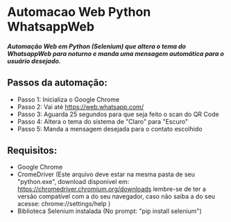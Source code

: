 # Automacao Web Python WhatsappWeb
##### Automação Web em Python (Selenium) que altera o tema do WhatsappWeb para noturno e manda uma mensagem automática para o usuário desejado.

## Passos da automação: 

- Passo 1: Inicializa o Google Chrome 
- Passo 2: Vai até https://web.whatsapp.com/
- Passo 3: Aguarda 25 segundos para que seja feito o scan do QR Code
- Passo 4: Altera o tema do sistema de "Claro" para "Escuro"
- Passo 5: Manda a mensagem desejada para o contato escolhido

## Requisitos:
- Google Chrome
- CromeDriver (Este arquivo deve estar na mesma pasta de seu "python.exe", download disponivel em: https://chromedriver.chromium.org/downloads lembre-se de ter a versão compatível com a do seu navegador, caso não saiba a do seu acesse: chrome://settings/help )
- Biblioteca Selenium instalada (No prompt: "pip install selenium") 

